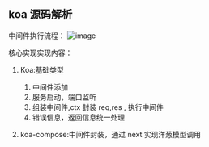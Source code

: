 ## koa 源码解析

中间件执行流程：
![image](http://www.zmscode.cn/mdImages/koa-design.png)

核心实现实现内容：

1. Koa:基础类型

   1. 中间件添加
   2. 服务启动，端口监听
   3. 组装中间件,ctx 封装 req,res , 执行中间件
   4. 错误信息，返回信息统一处理

2. koa-compose:中间件封装，通过 next 实现洋葱模型调用
